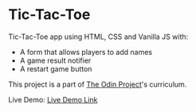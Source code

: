 # Tic-Tac-Toe

Tic-Tac-Toe app using HTML, CSS and Vanilla JS with:

- A form that allows players to add names
- A game result notifier
- A restart game button

This project is a part of [The Odin Project](https://www.theodinproject.com/)'s curriculum.

Live Demo: [Live Demo Link](https://natesgh.github.io/tic-tac-toe/)
